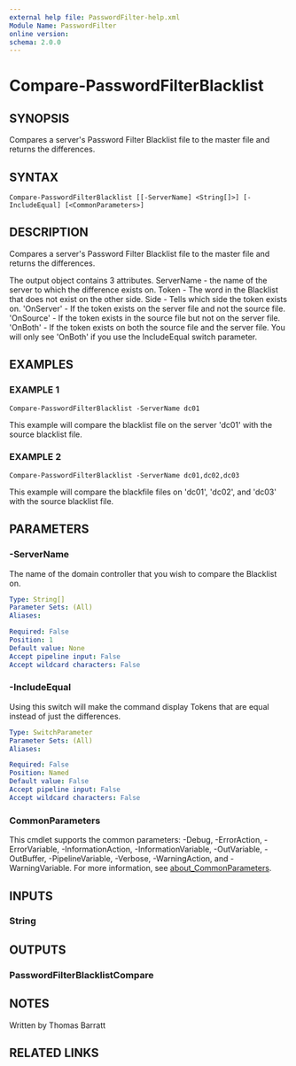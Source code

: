 ```yaml
---
external help file: PasswordFilter-help.xml
Module Name: PasswordFilter
online version:
schema: 2.0.0
---
```


# Compare-PasswordFilterBlacklist

## SYNOPSIS
Compares a server's Password Filter Blacklist file to the master file and returns the differences.

## SYNTAX

```
Compare-PasswordFilterBlacklist [[-ServerName] <String[]>] [-IncludeEqual] [<CommonParameters>]
```

## DESCRIPTION
Compares a server's Password Filter Blacklist file to the master file and returns the differences.

The output object contains 3 attributes.
ServerName - the name of the server to which the difference exists on.
Token - The word in the Blacklist that does not exist on the other side.
Side - Tells which side the token exists on.
    'OnServer' - If the token exists on the server file and not the source file.
    'OnSource' - If the token exists in the source file but not on the server file.
    'OnBoth'   - If the token exists on both the source file and the server file.
                 You will only see 'OnBoth' if you use the IncludeEqual switch parameter.

## EXAMPLES

### EXAMPLE 1
```
Compare-PasswordFilterBlacklist -ServerName dc01
```

This example will compare the blacklist file on the server 'dc01' with the source blacklist file.

### EXAMPLE 2
```
Compare-PasswordFilterBlacklist -ServerName dc01,dc02,dc03
```

This example will compare the blackfile files on 'dc01', 'dc02', and 'dc03' with the source blacklist file.

## PARAMETERS

### -ServerName
The name of the domain controller that you wish to compare the Blacklist on.

```yaml
Type: String[]
Parameter Sets: (All)
Aliases:

Required: False
Position: 1
Default value: None
Accept pipeline input: False
Accept wildcard characters: False
```

### -IncludeEqual
Using this switch will make the command display Tokens that are equal instead of just the differences.

```yaml
Type: SwitchParameter
Parameter Sets: (All)
Aliases:

Required: False
Position: Named
Default value: False
Accept pipeline input: False
Accept wildcard characters: False
```

### CommonParameters
This cmdlet supports the common parameters: -Debug, -ErrorAction, -ErrorVariable, -InformationAction, -InformationVariable, -OutVariable, -OutBuffer, -PipelineVariable, -Verbose, -WarningAction, and -WarningVariable. For more information, see [about_CommonParameters](http://go.microsoft.com/fwlink/?LinkID=113216).

## INPUTS

### String
## OUTPUTS

### PasswordFilterBlacklistCompare
## NOTES
Written by Thomas Barratt

## RELATED LINKS
